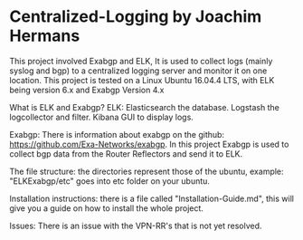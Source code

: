 # Centralized-Logging by Joachim Hermans

This project involved Exabgp and ELK, It is used to collect logs (mainly syslog and bgp) to a centralized logging server and monitor it on one location. This project is tested on a Linux Ubuntu 16.04.4 LTS, with ELK being version 6.x and Exabgp Version 4.x

What is ELK and Exabgp?
ELK:
Elasticsearch the database. 
Logstash the logcollector and filter.
Kibana GUI to display logs.

Exabgp:
There is information about exabgp on the github: https://github.com/Exa-Networks/exabgp.
In this project Exabgp is used to collect bgp data from the Router Reflectors and send it to ELK.

The file structure:
the directories represent those of the ubuntu, example: "ELKExabgp/etc" goes into etc folder on your ubuntu. 

Installation instructions:
there is a file called "Installation-Guide.md", this will give you a guide on how to install the whole project.

Issues:
There is an issue with the VPN-RR's that is not yet resolved.
